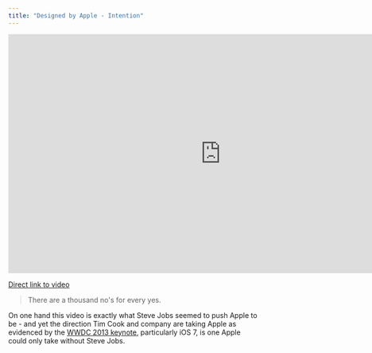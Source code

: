 ```yaml
---
title: "Designed by Apple - Intention"
---
```

<p><iframe width="853" height="480" src="http://www.youtube.com/embed/VpZmIiIXuZ0?rel=0" frameborder="0" allowfullscreen></iframe></p>
<p><a href="http://youtu.be/VpZmIiIXuZ0">Direct link to video</a></p>
<blockquote><p>
  There are a thousand no's for every yes.
</p></blockquote>
<p>On one hand this video is exactly what Steve Jobs seemed to push Apple to be - and yet the direction Tim Cook and company are taking Apple as evidenced by the <a href="https://chrisenns.com/2013/06/wwdc-2013-designing-something-requires-focus/">WWDC 2013 keynote</a>, particularly iOS 7, is one Apple could only take without Steve Jobs.</p>

